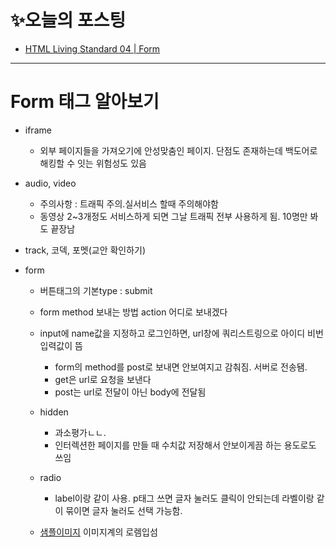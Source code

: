 # ✨오늘의 포스팅
- [HTML Living Standard 04 | Form](https://ryungom.tistory.com/79)

---

# Form 태그 알아보기
-   iframe
    -   외부 페이지들을 가져오기에 안성맞춤인 페이지. 단점도 존재하는데 백도어로 해킹할 수 잇는 위험성도 있음
-   audio, video
    -   주의사항 : 트래픽 주의.실서비스 할때 주의해야함
    -   동영상 2~3개정도 서비스하게 되면 그날 트래픽 전부 사용하게 됨. 10명만 봐도 끝장남
-   track, 코덱, 포멧(교안 확인하기)
-   form
    
    -   버튼태그의 기본type : submit
    -   form method 보내는 방법 action 어디로 보내겠다
    -   input에 name값을 지정하고 로그인하면, url창에 쿼리스트링으로 아이디 비번 입력값이 뜸
        -   form의 method를 post로 보내면 안보여지고 감춰짐. 서버로 전송됌.
        -   get은 url로 요청을 보낸다
        -   post는 url로 전달이 아닌 body에 전달됨
    -   hidden
        -   과소평가ㄴㄴ.
        - 인터렉션한 페이지를 만들 때 수치값 저장해서 안보이게끔 하는 용도로도 쓰임

    -   radio
        -   label이랑 같이 사용. p태그 쓰면 글자 눌러도 클릭이 안되는데 라벨이랑 같이 묶이면 글자 눌러도 선택 가능함.
    -   [샘플이미지](https://via.placeholder.com/640x400) 이미지계의 로렘입섬